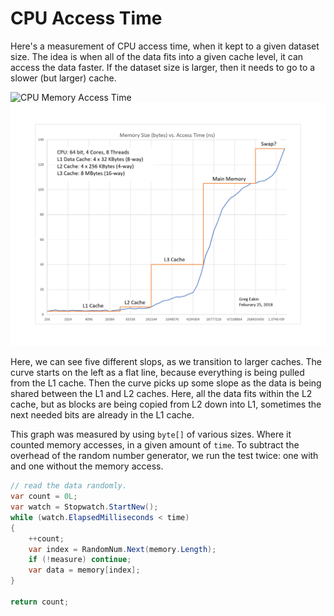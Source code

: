 # CPU Access Time
Here's a measurement of CPU access time, when it kept to a given dataset size. 
The idea is when all of the data fits into a given cache level, it can access the data faster.
If the dataset size is larger, then it needs to go to a slower (but larger) cache.

![CPU Memory Access Time](images/CacheSpeedTests.png)
![CPU Memory Access Time](https://raw.githubusercontent.com/GregEakin/FunProgramming/master/FunProgTests/ephemeral/images/CacheSpeedTest.png)

Here, we can see five different slops, as we transition to larger caches.
The curve starts on the left as a flat line, because everything is being pulled from the L1 cache.
Then the curve picks up some slope as the data is being shared between the L1 and L2 caches. 
Here, all the data fits within the L2 cache, but as blocks are being copied from L2 down into L1, sometimes the next needed bits are already in the L1 cache.

This graph was measured by using `byte[]` of various sizes.
Where it counted memory accesses, in a given amount of `time`.
To subtract the overhead of the random number generator, we run the test twice: one with and one without the memory access.
```C#
// read the data randomly.
var count = 0L;
var watch = Stopwatch.StartNew();
while (watch.ElapsedMilliseconds < time)
{
    ++count;
    var index = RandomNum.Next(memory.Length);
    if (!measure) continue;
    var data = memory[index];
}

return count;
```